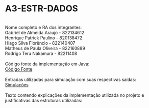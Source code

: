 # A3-ESTR-DADOS<br>
<br>
Nome completo e RA dos integrantes:<br>
Gabriel de Almeida Araujo - 822134612 <br>
Henrique Patrick Paulino - 820138472 <br>
Hiago Silva Florêncio - 822140407 <br>
Matheus de Paula Oliveira - 822160889 <br>
Rodrigo Teru Nakamura - 82211408<br>
<br>
Código fonte da implementação em Java:<br>
<a href="Parser">Código Fonte</a><br>
<br>
Entradas utilizadas para simulação com suas respectivas saídas:<br>
<a href="Simulations">Simulações</a><br>
<br>
Texto contendo explicações da implementação utilizada no projeto e justificativas das estruturas utilizadas:<br>
